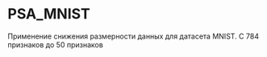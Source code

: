 # PSA_MNIST
Применение снижения размерности данных для датасета MNIST. C 784 признаков до 50 признаков
